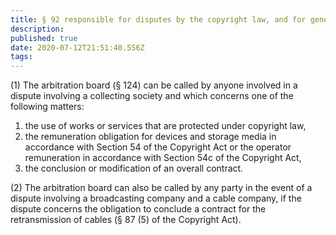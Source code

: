 ```yaml
---
title: § 92 responsible for disputes by the copyright law, and for general agreements 
description: 
published: true
date: 2020-07-12T21:51:40.556Z
tags: 
---
```


(1) The arbitration board (§ 124) can be called by anyone involved in a dispute involving a collecting society and which concerns one of the following matters:
1. the use of works or services that are protected under copyright law,
3. the remuneration obligation for devices and storage media in accordance with Section 54 of the Copyright Act or the operator remuneration in accordance with Section 54c of the Copyright Act,
3. the conclusion or modification of an overall contract.

(2) The arbitration board can also be called by any party in the event of a dispute involving a broadcasting company and a cable company, if the dispute concerns the obligation to conclude a contract for the retransmission of cables (§ 87 (5) of the Copyright Act).